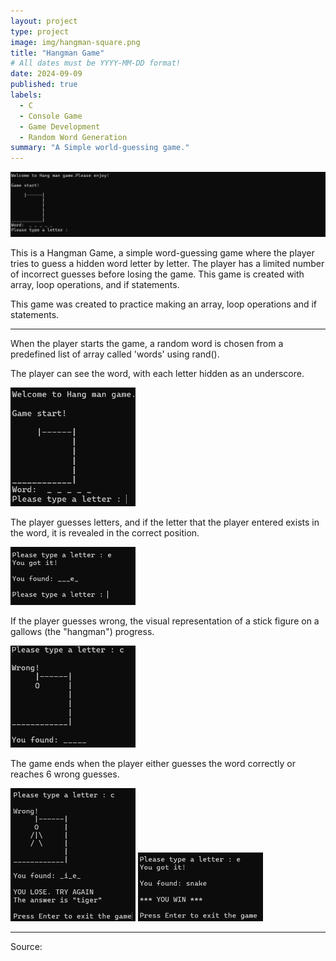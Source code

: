```yaml
---
layout: project
type: project
image: img/hangman-square.png
title: "Hangman Game"
# All dates must be YYYY-MM-DD format!
date: 2024-09-09
published: true
labels:
  - C
  - Console Game
  - Game Development
  - Random Word Generation
summary: "A Simple world-guessing game."
---
```


<img class="img-fluid" src="../img/hangman_header.png">

This is a Hangman Game, a simple word-guessing game where the player tries to guess a hidden word letter by letter. The player has a limited number of incorrect guesses before losing the game. This game is created with array, loop operations, and if statements. 

This game was created to practice making an array, loop operations and if statements. 
<hr>
When the player starts the game, a random word is chosen from a predefined list of array called 'words' using rand().

The player can see the word, with each letter hidden as an underscore.

<img width="200px" src="../img/hangman.png" >

The player guesses letters, and if the letter that the player entered exists in the word, it is revealed in the correct position. 

<img width="200px" src="../img/correct.png" >

If the player guesses wrong, the visual representation of a stick figure on a gallows (the "hangman") progress.

<img width="200px" src="../img/incorrect.png" >

The game ends when the player either guesses the word correctly or reaches 6 wrong guesses. 

<img width="200px" src="../img/endOfGameFail.png" >
<img width="200px" src="../img/endOfGameWin.png" >

</pre>

<hr>

Source:
